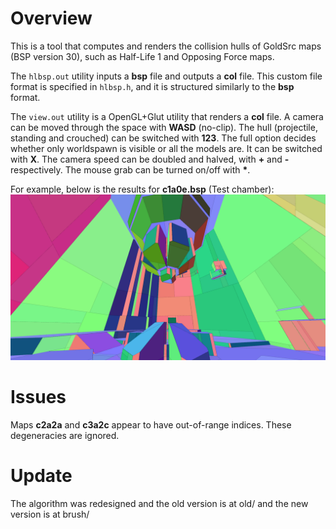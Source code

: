 # Overview
This is a tool that computes and renders the collision hulls of GoldSrc maps (BSP version 30), such as Half-Life 1 and Opposing Force maps.

The ```hlbsp.out``` utility inputs a **bsp** file and outputs a **col** file. This custom file format is specified in ```hlbsp.h```, and it is structured similarly to the **bsp** format.

The ```view.out``` utility is a OpenGL+Glut utility that renders a **col** file. A camera can be moved through the space with **WASD** (no-clip). The hull (projectile, standing and crouched) can be switched with **123**. The full option decides whether only worldspawn is visible or all the models are. It can be switched with **X**. The camera speed can be doubled and halved, with **+** and **-** respectively. The mouse grab can be turned on/off with **\***.

For example, below is the results for **c1a0e.bsp** (Test chamber): ![preview](/preview.png)

# Issues
Maps **c2a2a** and **c3a2c** appear to have out-of-range indices. These degeneracies are ignored.

# Update

The algorithm was redesigned and the old version is at old/ and the new version is at brush/
